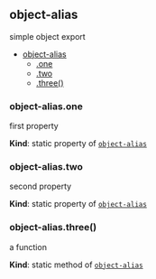 <a name="module_object-alias"></a>
## object-alias
simple object export


* [object-alias](#module_object-alias)
  * [.one](#module_object-alias.one)
  * [.two](#module_object-alias.two)
  * [.three()](#module_object-alias.three)

<a name="module_object-alias.one"></a>
### object-alias.one
first property

**Kind**: static property of <code>[object-alias](#module_object-alias)</code>  
<a name="module_object-alias.two"></a>
### object-alias.two
second property

**Kind**: static property of <code>[object-alias](#module_object-alias)</code>  
<a name="module_object-alias.three"></a>
### object-alias.three()
a function

**Kind**: static method of <code>[object-alias](#module_object-alias)</code>  
